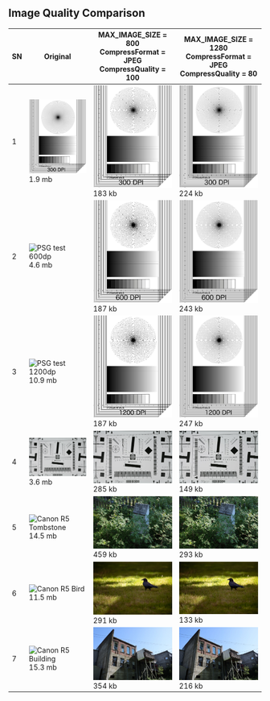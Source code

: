 ## Image Quality Comparison

| SN | Original | MAX_IMAGE_SIZE = 800 <br/> CompressFormat = JPEG <br/> CompressQuality = 100 | MAX_IMAGE_SIZE = 1280 <br/> CompressFormat = JPEG <br/> CompressQuality = 80 |
| --- | --- | --- | --- |
| 1 | <img src="/Image-Quality-Test/assets/psgtest300.png" width="350" title="PSG test 300dp"> <br/> 1.9 mb | <img src="/Image-Quality-Test/assets/800-100-psg300dp.jpg" width="350" title="hover text"> <br/> 183 kb | <img src="/Image-Quality-Test/assets/1280-80-psg300dp.jpg" width="350" title="hover text"> <br/> 224 kb |
| 2 | <img src="/Image-Quality-Test/assets/psgtest600.png" width="350" title="PSG test 600dp"> <br/> 4.6 mb | <img src="/Image-Quality-Test/assets/800-100-psg600dp.jpg" width="350" title="hover text"> <br/> 187 kb | <img src="/Image-Quality-Test/assets/1280-80-psg600dp.jpg" width="350" title="hover text"> <br/> 243 kb |
| 3 | <img src="/Image-Quality-Test/assets/psgtest1200.png" width="350" title="PSG test 1200dp"> <br/> 10.9 mb | <img src="/Image-Quality-Test/assets/800-100-psg1200dp.jpg" width="350" title="hover text"> <br/> 187 kb | <img src="/Image-Quality-Test/assets/1280-80-psg1200dp.jpg" width="350" title="hover text"> <br/> 247 kb |
| 4 | <img src="/Image-Quality-Test/assets/canon_eos5d.jpeg" width="350" title="Canon EOS 5d"> <br/> 3.6 mb | <img src="/Image-Quality-Test/assets/800-100-canon.jpg" width="350" title="hover text"> <br/> 285 kb | <img src="/Image-Quality-Test/assets/1280-80-canon.jpg" width="350" title="hover text"> <br/> 149 kb |
| 5 | <img src="/Image-Quality-Test/assets/canonr5-tombstone.jpg" width="350" title="Canon R5 Tombstone"> <br/> 14.5 mb | <img src="/Image-Quality-Test/assets/800-100-canonr5-tombstone.jpg" width="350" title="hover text"> <br/> 459 kb | <img src="/Image-Quality-Test/assets/1280-80-canonr5-tombstone.jpg" width="350" title="hover text"> <br/> 293 kb |
| 6 | <img src="/Image-Quality-Test/assets/canonr5-bird.jpg" width="350" title="Canon R5 Bird"> <br/> 11.5 mb | <img src="/Image-Quality-Test/assets/800-100-canonr5-bird.jpg" width="350" title="hover text"> <br/> 291 kb | <img src="/Image-Quality-Test/assets/1280-80-canonr5-bird.jpg" width="350" title="hover text"> <br/> 133 kb |
| 7 | <img src="/Image-Quality-Test/assets/canon-r5-buidling.jpg" width="350" title="Canon R5 Building"> <br/> 15.3 mb | <img src="/Image-Quality-Test/assets/800-100-canonr5.jpg" width="350" title="hover text"> <br/> 354 kb | <img src="/Image-Quality-Test/assets/1280-80-canonr5.jpg" width="350" title="hover text"> <br/> 216 kb |


